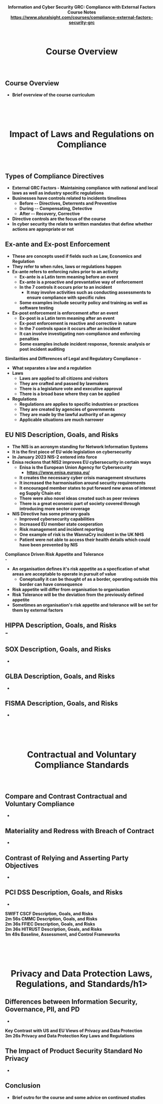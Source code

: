 <b><p align=center>
Information and Cyber Security GRC: Compliance with External Factors</br>
Course Notes</br>
https://www.pluralsight.com/courses/compliance-external-factors-security-grc


<br />
<h1><p align=center>Course Overview</h1><br/>	
	
Course Overview		
  -
  - Brief overview of the course curriculum

<br /><br /><br />
<h1><p align=center>Impact of Laws and Regulations on Compliance</h1><br/>	
	
Types of Compliance Directives
  -
  - External GRC Factors
 		- Maintaining compliance with national and local laws as well as industry specific regulations
  - Businesses have controls related to incidents timelines
  	- Before -- Directives, Deterrents and Preventive
    - During -- Compensating, Detective
    - After -- Recovery, Corrective 
  - Directive controls are the focus of the course
  - In cyber security the relate to written mandates that define whether actions are appropriate or not

Ex-ante and Ex-post Enforcement
  -
  - These are concepts used if fields such as Law, Economics and Regulation
  - They refer to when rules, laws or regulations happen
  - Ex-ante refers to enforcing rules prior to an activity
  	- Ex-ante is a Latin term meaning before an event
   	- Ex-ante is a proactive and prevantative way of enforcement
    - In the 7 controls it occurs prior to an incident
		- It may involve activities such as conducting assessments to ensure compliance with specific rules
    - Some examples include security policy and training as well as software testing
  - Ex-post enforcement is enforcement after an event
  	- Ex-post is a Latin term meaning after an event
    - Ex-post enforcement is reactive and corrective in nature
    - In the 7 controls space it occurs after an incident
    - It can involve investigating non-compliance and enforcing penalties
    - Some examples include incident response, forensic analysis or post incident auditing

Similarities and Differences of Legal and Regulatory Compliance
	-
  - What separates a law and a regulation
  - Laws
  	- Laws are applied to all citizens and visitors
    - They are crafted and passed by lawmakers
    - There is a legislature vote and executive approval
    - There is a broad base where they can be applied
  - Regulations
  	- Regulations are applies to specific industries or practices
    - They are created by agencies of governments
    - They are made by the lawful authority of an agency
    - Applicable situations are much narrower 

EU NIS Description, Goals, and Risks		
  -
  - The NIS is an acronym standing for Network Information Systems
  - It is the first piece of EU wide legislation on cybersecurity
  - In January 2023 NIS-2 entered into force
  - Enisa reckons that NIS2 improves EU cybersecurity in certain ways
  	- Enisa is the European Union Agency for Cybersecurity
    	- https://www.enisa.europa.eu/  
  	- It creates the necessary cyber crisis management structures
    - It increased the harmonisation around security requirements
    - It encouraged member states to put forward new areas of interest eg Supply Chain etc
    - There were also novel ideas created such as peer reviews
    - There is a great economic part of society covered through introducing more sector coverage
  - NIS Directive has some primary goals
  	- Improved cybersecurity capabilities
    - Increased EU member state cooperation
    - Risk management and incident reporting
     - One example of risk is the WannaCry incident in the UK NHS
     - Patient were not able to access their health details which could have been prevented by NIS
 
Compliance Driven Risk Appetite and Tolerance		
	-
  - An organisation defines it's risk appetite as a specfication of what areas are acceptable to operate in pursuit of value
  	- Coneptually it can be thought of as a border, operating outside this border can have consequence 
  - Risk appetite will differ from organisation to organisation
  - Risk Tolerance will be the deviation from the previously defined appetite
  - Sometimes an organisation's risk appetite and tolerance will be set for them by external factors
	
HIPPA Description, Goals, and Risks		
	-
  -
	
SOX Description, Goals, and Risks		
  -
  -
	
GLBA Description, Goals, and Risks		
  -
  -
 
FISMA Description, Goals, and Risks		
  -
  -

 
<br /><br /><br />
<h1><p align=center>Contractual and Voluntary Compliance Standards</h1><br/>	
	
Compare and Contrast Contractual and Voluntary Compliance		
  -
  -
	
Materiality and Redress with Breach of Contract 		
  -
  -
	
Contrast of Relying and Asserting Party Objectives		
  -
  -
	
PCI DSS Description, Goals, and Risks		
  -
  -
 
SWIFT CSCF Description, Goals, and Risks		
2m 56s
CMMC Description, Goals, and Risks		
2m 36s
FFIEC Description, Goals, and Risks		
2m 36s
HITRUST Description, Goals, and Risks		
1m 49s
Baseline, Assessment, and Control Frameworks		

<br /><br /><br />
<h1><p align=center>Privacy and Data Protection Laws, Regulations, and Standards/h1><br/>		
	
Differences between Information Security, Governance, PII, and PD		
  -
  -
	
Key Contrast with US and EU Views of Privacy and Data Protection		
3m 26s
Privacy and Data Protection Key Laws and Regulations		

The Impact of Product Security Standard No Privacy
  -
  -

Conclusion
  -
  - Brief outro for the course and some advice on continued studies 
